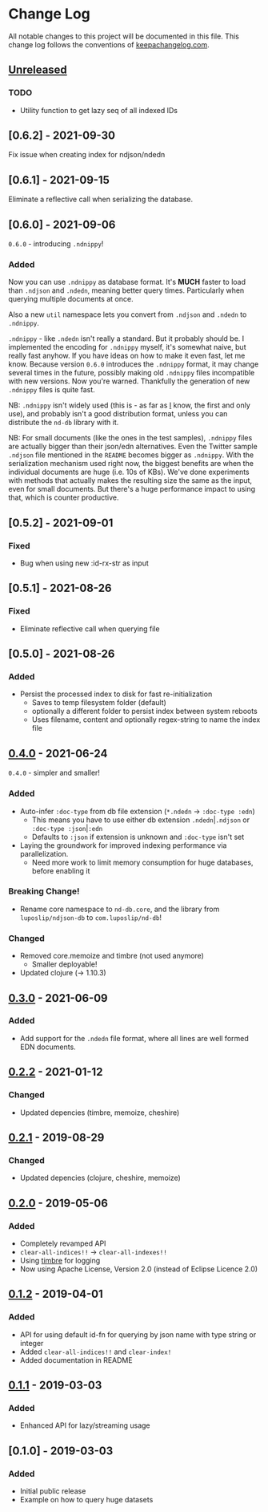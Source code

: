 # Change Log
All notable changes to this project will be documented in this file. This change log follows the conventions of [keepachangelog.com](http://keepachangelog.com/).

## [Unreleased]

### TODO

- Utility function to get lazy seq of all indexed IDs

## [0.6.2] - 2021-09-30

Fix issue when creating index for ndjson/ndedn

## [0.6.1] - 2021-09-15

Eliminate a reflective call when serializing the database.

## [0.6.0] - 2021-09-06

`0.6.0` - introducing `.ndnippy`!

### Added

Now you can use `.ndnippy` as database format. It's **MUCH** faster to load than
`.ndjson` and `.ndedn`, meaning better query times. Particularly when querying multiple documents at once.

Also a new `util` namespace lets you convert from `.ndjson` and `.ndedn` to `.ndnippy`.

`.ndnippy` - like `.ndedn` isn't really a standard. But it probably should be. I implemented the encoding for
`.ndnippy` myself, it's somewhat naive, but really fast anyhow. If you have ideas on how to make it even
fast, let me know. Because version `0.6.0` introduces the `.ndnippy` format, it may change several times in the
future, possibly making old `.ndnippy` files incompatible with new versions. Now you're warned. Thankfully the
generation of new `.ndnippy` files is quite fast.

NB: `.ndnippy` isn't widely used (this is - as far as [I](https://github.com/luposlip) know, the first and only use), and probably isn't a good distribution format, unless you can distribute the `nd-db` library with it.

NB: For small documents (like the ones in the test samples), `.ndnippy` files are actually bigger than their
json/edn alternatives. Even the Twitter sample `.ndjson` file mentioned in the `README` becomes bigger as
`.ndnippy`. With the serialization mechanism used right now, the biggest benefits are when the individual documents
are huge (i.e. 10s of KBs). We've done experiments with methods that actually makes the resulting size the same as
the input, even for small documents. But there's a huge performance impact to using that, which is counter productive.
  
## [0.5.2] - 2021-09-01

### Fixed

- Bug when using new :id-rx-str as input

## [0.5.1] - 2021-08-26

### Fixed

- Eliminate reflective call when querying file

## [0.5.0] - 2021-08-26

### Added

- Persist the processed index to disk for fast re-initialization
  - Saves to temp filesystem folder (default)
  - optionally a different folder to persist index between system reboots
  - Uses filename, content and optionally regex-string to name the index file

## [0.4.0] - 2021-06-24

`0.4.0` - simpler and smaller!

### Added
- Auto-infer `:doc-type` from db file extension (`*.ndedn` -> `:doc-type :edn`)
  - This means you have to use either db extension `.ndedn`|`.ndjson` or `:doc-type :json`|`:edn`
  - Defaults to `:json` if extension is unknown and `:doc-type` isn't set
- Laying the groundwork for improved indexing performance via parallelization.
  - Need more work to limit memory consumption for huge databases, before enabling it

### Breaking Change!
- Rename core namespace to `nd-db.core`, and the library from `luposlip/ndjson-db` to `com.luposlip/nd-db`!

### Changed
- Removed core.memoize and timbre (not used anymore)
  - Smaller deployable!
- Updated clojure (-> 1.10.3)

## [0.3.0] - 2021-06-09

### Added
- Add support for the `.ndedn` file format, where all lines are well formed EDN documents.

## [0.2.2] - 2021-01-12

### Changed
- Updated depencies (timbre, memoize, cheshire)

## [0.2.1] - 2019-08-29

### Changed
- Updated depencies (clojure, cheshire, memoize)

## [0.2.0] - 2019-05-06

### Added
- Completely revamped API
- `clear-all-indices!!` -> `clear-all-indexes!!`
- Using [timbre](https://github.com/ptaoussanis/timbre) for logging
- Now using Apache License, Version 2.0 (instead of Eclipse Licence 2.0)

## [0.1.2] - 2019-04-01

### Added
- API for using default id-fn for querying by json name with type string or integer
- Added `clear-all-indices!!` and `clear-index!`
- Added documentation in README

## [0.1.1] - 2019-03-03

### Added
- Enhanced API for lazy/streaming usage

## [0.1.0] - 2019-03-03

### Added
- Initial public release
- Example on how to query huge datasets

[Unreleased]: https://github.com/luposlip/nd-db/compare/0.4.0...HEAD
[0.4.0]: https://github.com/luposlip/nd-db/compare/0.3.0...0.4.0
[0.3.0]: https://github.com/luposlip/nd-db/compare/0.2.2...0.3.0
[0.2.2]: https://github.com/luposlip/nd-db/compare/0.2.1...0.2.2
[0.2.1]: https://github.com/luposlip/nd-db/compare/0.2.0...0.2.1
[0.2.0]: https://github.com/luposlip/nd-db/compare/0.1.2...0.2.0
[0.1.2]: https://github.com/luposlip/nd-db/compare/0.1.1...0.1.2
[0.1.1]: https://github.com/luposlip/nd-db/compare/0.1.0...0.1.1
